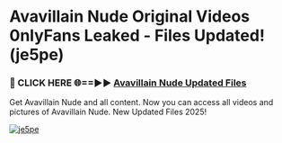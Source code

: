 # Avavillain Nude Original Videos 0nlyFans Leaked - Files Updated! (je5pe)

<h3>🔴 CLICK HERE 🌐==►► <a href="https://tinyurl.com/52m3yx9h" rel="nofollow">Avavillain Nude Updated Files</a></h3>

Get Avavillain Nude and all content. Now you can access all videos and pictures of Avavillain Nude. New Updated Files 2025!

[![je5pe](https://i.imgur.com/TnHtlc8.gif)](https://tinyurl.com/52m3yx9h)
